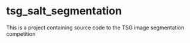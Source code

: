 # tsg_salt_segmentation
This is a project containing source code to the TSG image segmentation competition
